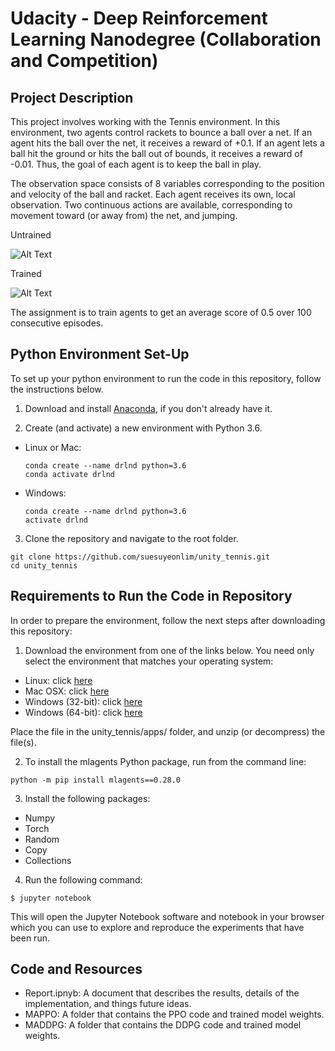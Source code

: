 # Udacity - Deep Reinforcement Learning Nanodegree (Collaboration and Competition)


## Project Description
This project involves working with the Tennis environment. In this environment, two agents control rackets to bounce a ball over a net. If an agent hits the ball over the net, it receives a reward of +0.1. If an agent lets a ball hit the ground or hits the ball out of bounds, it receives a reward of -0.01. Thus, the goal of each agent is to keep the ball in play.

The observation space consists of 8 variables corresponding to the position and velocity of the ball and racket. Each agent receives its own, local observation. Two continuous actions are available, corresponding to movement toward (or away from) the net, and jumping.

Untrained

![Alt Text](https://media.giphy.com/media/paJEEd7bCXdDK7ebcB/giphy.gif)

Trained

![Alt Text](https://media.giphy.com/media/ttdcNRnXx8XZJSywmu/giphy.gif)

The assignment is to train agents to get an average score of 0.5 over 100 consecutive episodes.


## Python Environment Set-Up
To set up your python environment to run the code in this repository, follow the instructions below.

1. Download and install [Anaconda](https://www.anaconda.com/download/), if you don't already have it.

2. Create (and activate) a new environment with Python 3.6.

- Linux or Mac:
  ```
  conda create --name drlnd python=3.6
  conda activate drlnd
  ```
- Windows:
  ```
  conda create --name drlnd python=3.6 
  activate drlnd
  ```

3. Clone the repository and navigate to the root folder.
  
  ```
  git clone https://github.com/suesuyeonlim/unity_tennis.git
  cd unity_tennis
  ```

## Requirements to Run the Code in Repository
In order to prepare the environment, follow the next steps after downloading this repository:

1. Download the environment from one of the links below. You need only select the environment that matches your operating system:

  - Linux: click [here](https://s3-us-west-1.amazonaws.com/udacity-drlnd/P3/Tennis/Tennis_Linux.zip)
  - Mac OSX: click [here](https://s3-us-west-1.amazonaws.com/udacity-drlnd/P3/Tennis/Tennis.app.zip)
  - Windows (32-bit): click [here](https://s3-us-west-1.amazonaws.com/udacity-drlnd/P3/Tennis/Tennis_Windows_x86.zip)
  - Windows (64-bit): click [here](https://s3-us-west-1.amazonaws.com/udacity-drlnd/P3/Tennis/Tennis_Windows_x86_64.zip)
  
Place the file in the unity_tennis/apps/ folder, and unzip (or decompress) the file(s).

2. To install the mlagents Python package, run from the command line:
  
  ```
  python -m pip install mlagents==0.28.0
  ```
3. Install the following packages:
  
  - Numpy
  - Torch
  - Random
  - Copy
  - Collections

4. Run the following command:

  ```
  $ jupyter notebook
  ```
  
  This will open the Jupyter Notebook software and notebook in your browser which you can use to explore and reproduce the experiments that have been run.

## Code and Resources
- Report.ipnyb: A document that describes the results, details of the implementation, and things future ideas.
- MAPPO: A folder that contains the PPO code and trained model weights.
- MADDPG: A folder that contains the DDPG code and trained model weights.
